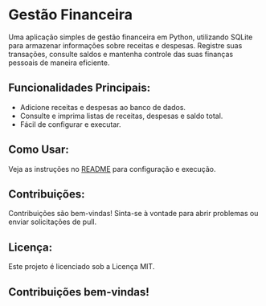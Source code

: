 # Gestão Financeira

Uma aplicação simples de gestão financeira em Python, utilizando SQLite para armazenar informações sobre receitas e despesas. Registre suas transações, consulte saldos e mantenha controle das suas finanças pessoais de maneira eficiente.

## Funcionalidades Principais:

- Adicione receitas e despesas ao banco de dados.
- Consulte e imprima listas de receitas, despesas e saldo total.
- Fácil de configurar e executar.

## Como Usar:

Veja as instruções no [README](./README.md) para configuração e execução.

## Contribuições:

Contribuições são bem-vindas! Sinta-se à vontade para abrir problemas ou enviar solicitações de pull.

## Licença:

Este projeto é licenciado sob a Licença MIT.

## Contribuições bem-vindas!
